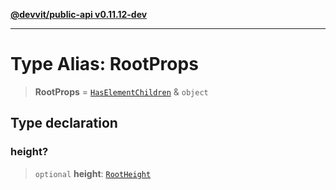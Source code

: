 [**@devvit/public-api v0.11.12-dev**](../../../../../../README.md)

---

# Type Alias: RootProps

> **RootProps** = [`HasElementChildren`](HasElementChildren.md) & `object`

## Type declaration

### height?

> `optional` **height**: [`RootHeight`](RootHeight.md)
